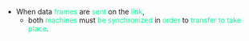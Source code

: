 - When data <span style="color:#00ff96">frames</span> are <span style="color:#00ff96">sent</span> on the <span style="color:#00ff96">link</span>,
	- both <span style="color:#00ff96">machines</span> must <span style="color:#00ff96">be synchronized</span> in <span style="color:#00ff96">order</span> to <span style="color:#00ff96">transfer to</span> <span style="color:#00ff96">take place</span>.